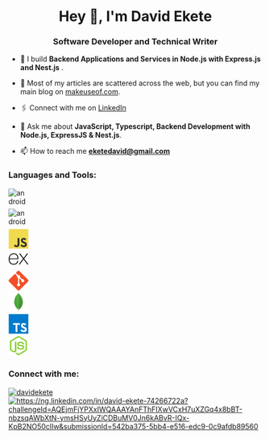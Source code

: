 <h1 align="center">Hey  👋, I'm David Ekete</h1>
<h3 align="center"> Software Developer and Technical Writer</h3>

<!-- <p align="left"> <img src="https://komarev.com/ghpvc/?username=davidekete&label=Profile&theme=onedark%20views&color=0e75b6&style=flat" alt="davidekete" /> </p> -->


- 🌱 I build **Backend Applications and Services in Node.js with Express.js and Nest.js** .

- 📝 Most of my articles are scattered across the web, but you can find my main blog on [makeuseof.com](https://www.makeuseof.com/author/david-ekete/).

- 🖇 Connect with me on [LinkedIn](https://www.linkedin.com/in/david-ekete-74266722a)

- 💬 Ask me about **JavaScript, Typescript, Backend Development with Node.js, ExpressJS & Nest.js**.

- 📫 How to reach me **eketedavid@gmail.com**




<h3 align="left">Languages and Tools:</h3>
<div style="display: grid">
<img src="https://upload.wikimedia.org/wikipedia/commons/6/61/HTML5_logo_and_wordmark.svg" alt="android" width="40" height="40"/> 
<img src="https://upload.wikimedia.org/wikipedia/commons/d/d5/CSS3_logo_and_wordmark.svg" alt="android" width="40" height="40"/>
<img src="https://raw.githubusercontent.com/devicons/devicon/2ae2a900d2f041da66e950e4d48052658d850630/icons/javascript/javascript-original.svg" alt="android" width="40" height="40"/> </a><a href="https://expressjs.com" target="_blank"><img src="https://raw.githubusercontent.com/devicons/devicon/2ae2a900d2f041da66e950e4d48052658d850630/icons/express/express-original.svg" alt="android" width="40" height="40"/> </a><a href="https://www.gitbook.com/" target="_blank">  <img src="https://raw.githubusercontent.com/devicons/devicon/2ae2a900d2f041da66e950e4d48052658d850630/icons/git/git-original.svg" alt="android" width="40" height="40"/> </a> <a href="https://www.mongodb.com/" target="_blank"> <img src="https://raw.githubusercontent.com/devicons/devicon/2ae2a900d2f041da66e950e4d48052658d850630/icons/mongodb/mongodb-original.svg" alt="android" width="40" height="40"/> </a> <a href="https://www.typescriptlang.org/" target="_blank"> <img src="https://raw.githubusercontent.com/devicons/devicon/2ae2a900d2f041da66e950e4d48052658d850630/icons/typescript/typescript-original.svg" alt="android" width="40" height="40"/> </a>
<a href="https://nodejs.org
" target="_blank"> <img src="https://raw.githubusercontent.com/devicons/devicon/2ae2a900d2f041da66e950e4d48052658d850630/icons/nodejs/nodejs-original.svg" alt="android" width="40" height="40"/> </a>
</div>
<p align="left">


<h3 align="left">Connect with me:</h3>
<p align="left">
<a href="https://twitter.com/David_Ekete" target="blank"><img align="center" src="https://raw.githubusercontent.com/rahuldkjain/github-profile-readme-generator/master/src/images/icons/Social/twitter.svg" alt="davidekete" height="30" width="40" /></a>
<a href="https://tinyurl.com/5n8ja9vw" target="blank"><img align="center" src="https://raw.githubusercontent.com/rahuldkjain/github-profile-readme-generator/master/src/images/icons/Social/linked-in-alt.svg" alt="https://ng.linkedin.com/in/david-ekete-74266722a?challengeId=AQEjmFjYPXxIWQAAAYAnFThFIXwVCxH7uXZGq4x8bBT-nbzsqAWbXtN-ymsHSyUyZiCDBuMV0Jn6kABvR-IQx-KpB2NO50cIIw&submissionId=542ba375-5bb4-e516-edc9-0c9afdb89560" height="30" width="40" /></a>

